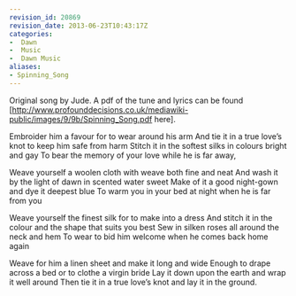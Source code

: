 ```yaml
---
revision_id: 20869
revision_date: 2013-06-23T10:43:17Z
categories:
-  Dawn
-  Music
-  Dawn Music
aliases:
- Spinning_Song
---
```






Original song by Jude. 
A pdf of the tune and lyrics can be found [http://www.profounddecisions.co.uk/mediawiki-public/images/9/9b/Spinning_Song.pdf here]. 


Embroider him a favour for to wear around his arm
And tie it in a true love’s knot to keep him safe from harm
Stitch it in the softest silks in colours bright and gay
To bear the memory of your love while he is far away,

Weave yourself a woolen cloth with weave both fine and neat
And wash it by the light of dawn in scented water sweet
Make of it a good night-gown and dye it deepest blue
To warm you in your bed at night when he is far from you

Weave yourself the finest silk for to make into a dress
And stitch it in the colour and the shape that suits you best
Sew in silken roses all around the neck and hem
To wear to bid him welcome when he comes back home again

Weave for him a linen sheet and make it long and wide
Enough to drape across a bed or to clothe a virgin bride
Lay it down upon the earth and wrap it well around
Then tie it in a true love’s knot and lay it in the ground.


